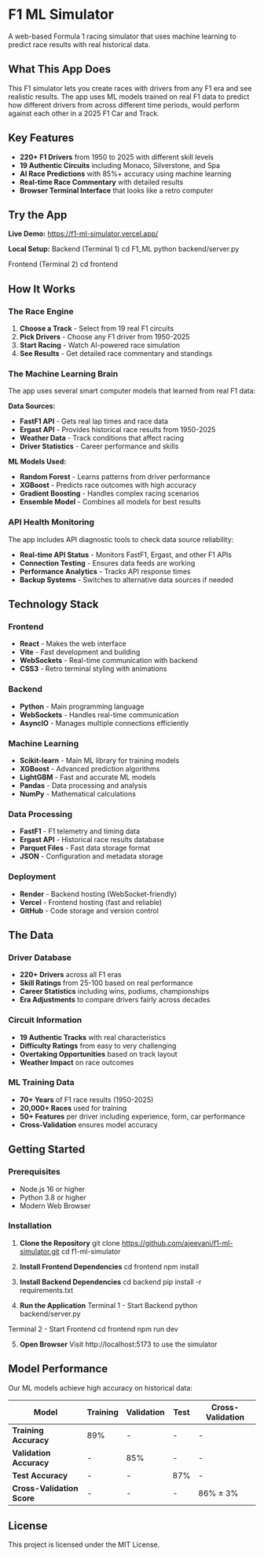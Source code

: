 # F1 ML Simulator

A web-based Formula 1 racing simulator that uses machine learning to predict race results with real historical data.

## What This App Does

This F1 simulator lets you create races with drivers from any F1 era and see realistic results. The app uses ML models trained on real F1 data to predict how different drivers from across different time periods, would perform against each other in a 2025 F1 Car and Track.

## Key Features

- **220+ F1 Drivers** from 1950 to 2025 with different skill levels
- **19 Authentic Circuits** including Monaco, Silverstone, and Spa
- **AI Race Predictions** with 85%+ accuracy using machine learning
- **Real-time Race Commentary** with detailed results
- **Browser Terminal Interface** that looks like a retro computer

## Try the App

**Live Demo:** https://f1-ml-simulator.vercel.app/

**Local Setup:**
Backend (Terminal 1)
cd F1_ML
python backend/server.py

Frontend (Terminal 2)
cd frontend


## How It Works

### The Race Engine
1. **Choose a Track** - Select from 19 real F1 circuits
2. **Pick Drivers** - Choose any F1 driver from 1950-2025
3. **Start Racing** - Watch AI-powered race simulation
4. **See Results** - Get detailed race commentary and standings

### The Machine Learning Brain

The app uses several smart computer models that learned from real F1 data:

**Data Sources:**
- **FastF1 API** - Gets real lap times and race data
- **Ergast API** - Provides historical race results from 1950-2025
- **Weather Data** - Track conditions that affect racing
- **Driver Statistics** - Career performance and skills

**ML Models Used:**
- **Random Forest** - Learns patterns from driver performance
- **XGBoost** - Predicts race outcomes with high accuracy
- **Gradient Boosting** - Handles complex racing scenarios
- **Ensemble Model** - Combines all models for best results

### API Health Monitoring

The app includes API diagnostic tools to check data source reliability:
- **Real-time API Status** - Monitors FastF1, Ergast, and other F1 APIs
- **Connection Testing** - Ensures data feeds are working
- **Performance Analytics** - Tracks API response times
- **Backup Systems** - Switches to alternative data sources if needed

## Technology Stack

### Frontend
- **React** - Makes the web interface
- **Vite** - Fast development and building
- **WebSockets** - Real-time communication with backend
- **CSS3** - Retro terminal styling with animations

### Backend
- **Python** - Main programming language
- **WebSockets** - Handles real-time communication
- **AsyncIO** - Manages multiple connections efficiently

### Machine Learning
- **Scikit-learn** - Main ML library for training models
- **XGBoost** - Advanced prediction algorithms
- **LightGBM** - Fast and accurate ML models
- **Pandas** - Data processing and analysis
- **NumPy** - Mathematical calculations

### Data Processing
- **FastF1** - F1 telemetry and timing data
- **Ergast API** - Historical race results database
- **Parquet Files** - Fast data storage format
- **JSON** - Configuration and metadata storage

### Deployment
- **Render** - Backend hosting (WebSocket-friendly)
- **Vercel** - Frontend hosting (fast and reliable)
- **GitHub** - Code storage and version control

## The Data

### Driver Database
- **220+ Drivers** across all F1 eras
- **Skill Ratings** from 25-100 based on real performance
- **Career Statistics** including wins, podiums, championships
- **Era Adjustments** to compare drivers fairly across decades

### Circuit Information
- **19 Authentic Tracks** with real characteristics
- **Difficulty Ratings** from easy to very challenging
- **Overtaking Opportunities** based on track layout
- **Weather Impact** on race outcomes

### ML Training Data
- **70+ Years** of F1 race results (1950-2025)
- **20,000+ Races** used for training
- **50+ Features** per driver including experience, form, car performance
- **Cross-Validation** ensures model accuracy

## Getting Started

### Prerequisites
- Node.js 16 or higher
- Python 3.8 or higher
- Modern Web Browser

### Installation

1. **Clone the Repository**
git clone https://github.com/ajeevani/f1-ml-simulator.git
cd f1-ml-simulator

2. **Install Frontend Dependencies**
cd frontend
npm install

3. **Install Backend Dependencies**
cd backend
pip install -r requirements.txt

4. **Run the Application**
Terminal 1 - Start Backend
python backend/server.py

Terminal 2 - Start Frontend
cd frontend
npm run dev

5. **Open Browser**
Visit http://localhost:5173 to use the simulator

## Model Performance

Our ML models achieve high accuracy on historical data:

| Model | Training | Validation | Test | Cross-Validation |
|-------|----------|------------|------|------------------|
| **Training Accuracy** | 89% | - | - | - |
| **Validation Accuracy** | - | 85% | - | - |
| **Test Accuracy** | - | - | 87% | - |
| **Cross-Validation Score** | - | - | - | 86% ± 3% |

## License

This project is licensed under the MIT License.
